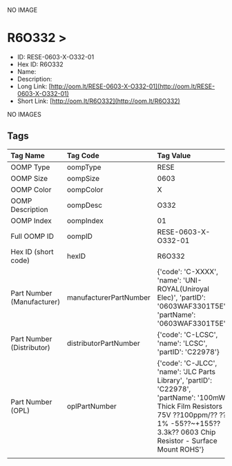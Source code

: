 


  
NO IMAGE  
# R6O332 > 

- ID: RESE-0603-X-O332-01
- Hex ID: R6O332
- Name: 
- Description: 
- Long Link: [http://oom.lt/RESE-0603-X-O332-01](http://oom.lt/RESE-0603-X-O332-01)
- Short Link: [http://oom.lt/R6O332](http://oom.lt/R6O332)
  
NO IMAGES  
## Tags
  

|Tag Name|Tag Code|Tag Value|
| :--- | :--- | :--- |
|OOMP Type|oompType|RESE|
|OOMP Size|oompSize|0603|
|OOMP Color|oompColor|X|
|OOMP Description|oompDesc|O332|
|OOMP Index|oompIndex|01|
|Full OOMP ID|oompID|RESE-0603-X-O332-01|
|Hex ID (short code)|hexID|R6O332|
|Part Number (Manufacturer)|manufacturerPartNumber|{'code': 'C-XXXX', 'name': 'UNI-ROYAL(Uniroyal Elec)', 'partID': '0603WAF3301T5E', 'partName': '0603WAF3301T5E'}|
|Part Number (Distributor)|distributorPartNumber|{'code': 'C-LCSC', 'name': 'LCSC', 'partID': 'C22978'}|
|Part Number (OPL)|oplPartNumber|{'code': 'C-JLCC', 'name': 'JLC Parts Library', 'partID': 'C22978', 'partName': '100mW Thick Film Resistors 75V ??100ppm/?? ??1% -55??~+155?? 3.3k?? 0603  Chip Resistor - Surface Mount ROHS'}|
||||
